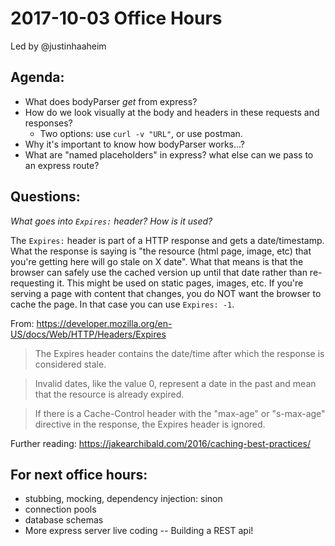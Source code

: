 # 2017-10-03 Office Hours

Led by @justinhaaheim

## Agenda:

- What does bodyParser *get* from express?
- How do we look visually at the body and headers in these requests and responses?
  - Two options: use `curl -v "URL"`, or use postman.
- Why it's important to know how bodyParser works...?
- What are "named placeholders" in express? what else can we pass to an express route?


## Questions:

*What goes into `Expires:` header? How is it used?*

The `Expires:` header is part of a HTTP response and gets a date/timestamp. What the response is saying is "the resource (html page, image, etc) that you're getting here will go stale on X date". What that means is that the browser can safely use the cached version up until that date rather than re-requesting it. This might be used on static pages, images, etc. If you're serving a page with content that changes, you do NOT want the browser to cache the page. In that case you can use `Expires: -1`.

From: https://developer.mozilla.org/en-US/docs/Web/HTTP/Headers/Expires

> The Expires header contains the date/time after which the response is considered stale.

> Invalid dates, like the value 0, represent a date in the past and mean that the resource is already expired.

> If there is a Cache-Control header with the "max-age" or "s-max-age" directive in the response, the Expires header is ignored.


Further reading: https://jakearchibald.com/2016/caching-best-practices/


## For next office hours:

- stubbing, mocking, dependency injection: sinon
- connection pools
- database schemas
- More express server live coding -- Building a REST api!
